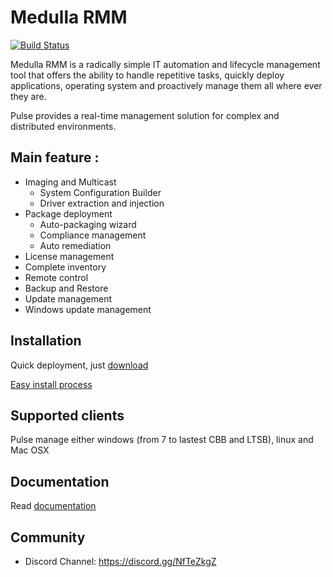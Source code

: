 # Medulla RMM

[![Build Status](https://travis-ci.org/pulse-project/pulse2.svg?branch=master)](https://travis-ci.org/pulse-project/pulse2/branches)

Medulla RMM is a radically simple IT automation and lifecycle management tool that offers the ability to handle repetitive tasks, quickly deploy applications, operating system and proactively manage them all where ever they are. 

Pulse provides a real-time management solution for complex and distributed environments.

## Main feature :

* Imaging and Multicast
  * System Configuration Builder
  * Driver extraction and injection
* Package deployment
  * Auto-packaging wizard
  * Compliance management
  * Auto remediation
* License management
* Complete inventory
* Remote control
* Backup and Restore
* Update management
* Windows update management

## Installation

Quick deployment, just [download](https://medulla-tech.io/telecharger-medulla/)

[Easy install process](https://github.com/pulse-project/tools/tree/master/install)


## Supported clients

Pulse manage either windows (from 7 to lastest CBB and LTSB), linux and Mac OSX 

## Documentation

Read [documentation](http://pulse-user-manual.readthedocs.org/) 

## Community

* Discord Channel: https://discord.gg/NfTeZkgZ
